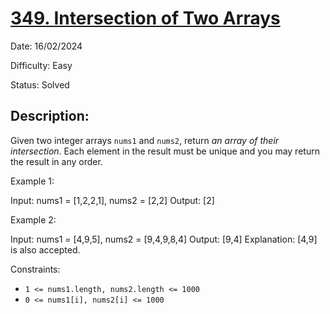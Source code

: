 # [349\. Intersection of Two Arrays](https://leetcode.com/problems/intersection-of-two-arrays/)

Date: 16/02/2024

Difficulty: Easy

Status: Solved

## Description:

Given two integer arrays `nums1` and `nums2`, return *an array of their intersection*. Each element in the result must be unique and you may return the result in any order.

Example 1:

Input: nums1 = [1,2,2,1], nums2 = [2,2]
Output: [2]

Example 2:

Input: nums1 = [4,9,5], nums2 = [9,4,9,8,4]
Output: [9,4]
Explanation: [4,9] is also accepted.

Constraints:

-   `1 <= nums1.length, nums2.length <= 1000`
-   `0 <= nums1[i], nums2[i] <= 1000`